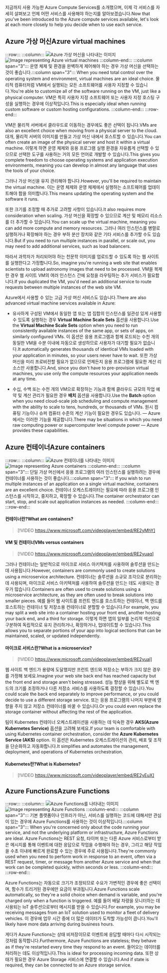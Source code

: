 <span data-ttu-id="8c277-101">지금까지 사용 가능한 Azure Compute Services를 소개했으며, 이제 각 서비스를 자세히 살펴보고 언제 어떤 서비스를 사용해야 하는지를 알아보겠습니다.</span><span class="sxs-lookup"><span data-stu-id="8c277-101">Now that you've been introduced to the Azure compute services available, let's look at each more closely to help you decide when to use each service.</span></span>

## <a name="azure-virtual-machines"></a><span data-ttu-id="8c277-102">Azure 가상 머신</span><span class="sxs-lookup"><span data-stu-id="8c277-102">Azure virtual machines</span></span>

:::row:::
  :::column:::
    <span data-ttu-id="8c277-103">![Azure 가상 머신을 나타내는 이미지](../media/3-azure-vms.png)</span><span class="sxs-lookup"><span data-stu-id="8c277-103">![Image representing Azure virtual machines](../media/3-azure-vms.png)</span></span>
  :::column-end:::
  <span data-ttu-id="8c277-104">:::column span="3"::: 운영 체제 및 환경을 완벽하게 제어해야 하는 경우 가상 머신을 선택하는 것이 좋습니다.</span><span class="sxs-lookup"><span data-stu-id="8c277-104">:::column span="3"::: When you need total control over the operating system and environment, virtual machines are an ideal choice.</span></span> <span data-ttu-id="8c277-105">물리적 컴퓨터처럼 VM에서 실행되는 모든 소프트웨어를 사용자 지정할 수 있습니다.</span><span class="sxs-lookup"><span data-stu-id="8c277-105">You're able to customize all of the software running on the VM, just like a physical computer.</span></span> <span data-ttu-id="8c277-106">VM은 특히 사용자 지정 소프트웨어 또는 사용자 지정 호스팅 구성을 실행하는 경우에 이상적입니다.</span><span class="sxs-lookup"><span data-stu-id="8c277-106">This is especially ideal when running custom software or custom hosting configurations.</span></span>
  :::column-end:::
:::row-end:::

<span data-ttu-id="8c277-107">VM은 물리적 서버에서 클라우드로 이동하는 경우에도 좋은 선택이 됩니다.</span><span class="sxs-lookup"><span data-stu-id="8c277-107">VMs are also an excellent choice when moving from a physical server to the cloud.</span></span> <span data-ttu-id="8c277-108">대개, 물리적 서버의 이미지를 만들고 가상 머신 내에서 호스트할 수 있습니다.</span><span class="sxs-lookup"><span data-stu-id="8c277-108">You can often create an image of the physical server and host it within a virtual machine.</span></span> <span data-ttu-id="8c277-109">이렇게 하면 운영 체제와 응용 프로그램 실행 환경을 자유롭게 선택할 수 있으므로 선택한 도구를 사용하는 거의 모든 언어로 개발할 수 있습니다.</span><span class="sxs-lookup"><span data-stu-id="8c277-109">This gives you complete freedom to choose operating systems and application execution environments, meaning you can develop in almost any language that uses the tools of your choice.</span></span>

<span data-ttu-id="8c277-110">그러나 가상 머신을 유지 관리해야 합니다.</span><span class="sxs-lookup"><span data-stu-id="8c277-110">However, you'll be required to maintain the virtual machine.</span></span> <span data-ttu-id="8c277-111">이는 운영 체제와 운영 체제에서 실행하는 소프트웨어를 업데이트해야 함을 의미합니다.</span><span class="sxs-lookup"><span data-stu-id="8c277-111">This means updating the operating system and the software it runs.</span></span> 

<span data-ttu-id="8c277-112">또한 크기를 조정할 때 추가로 고려할 사항이 있습니다.</span><span class="sxs-lookup"><span data-stu-id="8c277-112">It also requires more consideration when scaling.</span></span> <span data-ttu-id="8c277-113">가상 머신을 확장할 수 있으므로 계산 및 메모리 리소스를 더 추가할 수 있습니다.</span><span class="sxs-lookup"><span data-stu-id="8c277-113">You can scale up the virtual machine, meaning you can add more compute and memory resources.</span></span> <span data-ttu-id="8c277-114">그러나 여러 인스턴스를 병렬로 실행하거나 확장해야 하는 경우 부하 분산 장치와 같은 기타 서비스를 추가할 수도 있습니다.</span><span class="sxs-lookup"><span data-stu-id="8c277-114">But if you need to run multiple instances in parallel, or scale out, you may need to add additional services, such as load balancers.</span></span>

<span data-ttu-id="8c277-115">따라서 과학자가 처리되어야 하는 천문학 이미지를 업로드할 수 있도록 하는 웹 사이트를 실행한다고 가정합니다.</span><span class="sxs-lookup"><span data-stu-id="8c277-115">So, imagine you're running a web site that enables scientists to upload astronomy images that need to be processed.</span></span> <span data-ttu-id="8c277-116">VM을 복제한 경우 웹 사이트 VM의 여러 인스턴스 간에 요청을 라우팅하는 추가 서비스가 필요합니다.</span><span class="sxs-lookup"><span data-stu-id="8c277-116">If you duplicated the VM, you'd need an additional service to route requests between multiple instances of the web site VM.</span></span>

<span data-ttu-id="8c277-117">Azure에서 사용할 수 있는 고급 가상 머신 서비스도 있습니다.</span><span class="sxs-lookup"><span data-stu-id="8c277-117">There are also advanced virtual machine services available in Azure:</span></span>

- <span data-ttu-id="8c277-118">유사하게 구성된 VM에서 동일한 앱 또는 앱 집합의 인스턴스를 일관성 있게 사용할 수 있도록 실행하는 경우 **Virtual Machine Scale Sets** 옵션을 사용합니다.</span><span class="sxs-lookup"><span data-stu-id="8c277-118">Use the **Virtual Machine Scale Sets** option when you need to run consistently available instances of the same app, or sets of apps, on similarly configured VMs.</span></span> <span data-ttu-id="8c277-119">이 옵션은 응용 프로그램과 함께 로드되는 수천 개의 동일한 VM을 수분 이내에 자동으로 생성하므로 사용자가 대기할 필요가 없습니다.</span><span class="sxs-lookup"><span data-stu-id="8c277-119">It automatically generates thousands of identical VMs loaded with your application in minutes, so your users never have to wait.</span></span> <span data-ttu-id="8c277-120">또한 가상 머신을 미리 프로비전할 필요가 없으므로 언제든지 응용 프로그램에 필요한 계산 리소스만 사용합니다.</span><span class="sxs-lookup"><span data-stu-id="8c277-120">And, since you don't have to pre-provision virtual machines, you use only the compute resources your application needs at any time.</span></span>

- <span data-ttu-id="8c277-121">수십, 수백 또는 수천 개의 VM으로 확장하는 기능과 함께 클라우드 규모의 작업 예약 및 계산 관리가 필요한 경우 **배치** 옵션을 사용합니다.</span><span class="sxs-lookup"><span data-stu-id="8c277-121">Use the **Batch** option when you need cloud-scale job scheduling and compute management with the ability to scale to tens, hundreds, or thousands of VMs.</span></span> <span data-ttu-id="8c277-122">원시 컴퓨팅 기능이나 슈퍼 컴퓨터 수준의 계산 기능이 필요한 경우도 있습니다. &mdash; Azure에서는 이러한 기능을 제공합니다.</span><span class="sxs-lookup"><span data-stu-id="8c277-122">There may be situations in which you need raw computing power or supercomputer level compute power &mdash; Azure provides these capabilities.</span></span>

## <a name="azure-containers"></a><span data-ttu-id="8c277-123">Azure 컨테이너</span><span class="sxs-lookup"><span data-stu-id="8c277-123">Azure containers</span></span>

:::row:::
  :::column:::
    <span data-ttu-id="8c277-124">![Azure 컨테이너를 나타내는 이미지](../media/3-azure-containers.png)</span><span class="sxs-lookup"><span data-stu-id="8c277-124">![Image representing Azure containers](../media/3-azure-containers.png)</span></span>
  :::column-end:::
  <span data-ttu-id="8c277-125">:::column span="3"::: 단일 가상 머신에서 응용 프로그램의 여러 인스턴스를 실행하려는 경우에 컨테이너를 사용하는 것이 좋습니다.</span><span class="sxs-lookup"><span data-stu-id="8c277-125">:::column span="3"::: If you wish to run multiple instances of an application on a single virtual machine, containers are an excellent choice.</span></span> <span data-ttu-id="8c277-126">컨테이너 오케스트레이터는 필요에 따라 응용 프로그램 인스턴스를 시작하고, 중지하고, 확장할 수 있습니다.</span><span class="sxs-lookup"><span data-stu-id="8c277-126">The container orchestrator can start, stop, and scale out application instances as needed.</span></span>
  :::column-end:::
:::row-end:::

#### <a name="what-are-containers"></a><span data-ttu-id="8c277-127">컨테이너란?</span><span class="sxs-lookup"><span data-stu-id="8c277-127">What are containers?</span></span>

> [!VIDEO https://www.microsoft.com/videoplayer/embed/RE2yMhY]

#### <a name="vms-versus-containers"></a><span data-ttu-id="8c277-128">VM 및 컨테이너</span><span class="sxs-lookup"><span data-stu-id="8c277-128">VMs versus containers</span></span>

> [!VIDEO https://www.microsoft.com/videoplayer/embed/RE2yuaq]

<span data-ttu-id="8c277-129">그러나 컨테이너는 일반적으로 마이크로 서비스 아키텍처를 사용하여 솔루션을 만드는 데 사용됩니다.</span><span class="sxs-lookup"><span data-stu-id="8c277-129">However, containers are commonly used to create solutions using a microservice architecture.</span></span> <span data-ttu-id="8c277-130">컨테이너는 솔루션을 소규모 조각으로 분리하는 데 사용되며, 마이크로 서비스 아키텍처를 사용하여 솔루션을 만드는 데도 사용되는 경우가 많습니다.</span><span class="sxs-lookup"><span data-stu-id="8c277-130">Containers are often used to create solutions using a microservice architecture, as they are often used to break solutions into smaller pieces.</span></span> <span data-ttu-id="8c277-131">예를 들어 웹 사이트를 프런트 엔드를 호스트하는 컨테이너, 백 엔드를 호스트하는 컨테이너 및 저장소용 컨테이너로 분할할 수 있습니다.</span><span class="sxs-lookup"><span data-stu-id="8c277-131">For example, you may split a web site into a container hosting your front end, another hosting your back end, and a third for storage.</span></span> <span data-ttu-id="8c277-132">이렇게 하면 앱의 일부를 논리적 섹션으로 구분하여 독립적으로 유지 관리하거나, 확장하거나, 업데이트할 수 있습니다.</span><span class="sxs-lookup"><span data-stu-id="8c277-132">This allows you to separate portions of your app into logical sections that can be maintained, scaled, or updated independently.</span></span>

#### <a name="what-is-a-microservice"></a><span data-ttu-id="8c277-133">마이크로 서비스란?</span><span class="sxs-lookup"><span data-stu-id="8c277-133">What is a microservice?</span></span>

> [!VIDEO https://www.microsoft.com/videoplayer/embed/RE2yual]

<span data-ttu-id="8c277-134">웹 사이트 백 엔드가 용량에 도달했지만 프런트 엔드와 저장소는 부하가 크지 않은 경우를 가정해 보세요.</span><span class="sxs-lookup"><span data-stu-id="8c277-134">Imagine your web site back end has reached capacity but the front end and storage aren't being stressed.</span></span> <span data-ttu-id="8c277-135">성능 향상을 위해 별도로 백 엔드의 크기를 조정하거나 다른 저장소 서비스를 사용하도록 결정할 수 있습니다.</span><span class="sxs-lookup"><span data-stu-id="8c277-135">You could scale the back end separately to improve performance, or you could decide to use a different storage service.</span></span> <span data-ttu-id="8c277-136">또는 응용 프로그램의 나머지 부분에 영향을 주지 않고 저장소 컨테이너를 바꿀 수 있습니다.</span><span class="sxs-lookup"><span data-stu-id="8c277-136">Or you could even replace the storage container without affecting the rest of the application.</span></span>

<span data-ttu-id="8c277-137">팀이 Kubernetes 컨테이너 오케스트레이션을 사용하는 데 익숙한 경우 **AKS(Azure Kubernetes Service)** 옵션을 고려해 보세요.</span><span class="sxs-lookup"><span data-stu-id="8c277-137">If your team is comfortable with using Kubernetes container orchestration, consider the **Azure Kubernetes Service (AKS)** option.</span></span> <span data-ttu-id="8c277-138">이 옵션은 Kubernetes 오케스트레이션의 관리, 배포 및 조작을 단순화하고 자동화합니다.</span><span class="sxs-lookup"><span data-stu-id="8c277-138">It simplifies and automates the management, deployment, and operations of Kubernetes orchestration.</span></span>

#### <a name="what-is-kubernetes"></a><span data-ttu-id="8c277-139">Kubernetes란?</span><span class="sxs-lookup"><span data-stu-id="8c277-139">What is Kubernetes?</span></span>

> [!VIDEO https://www.microsoft.com/videoplayer/embed/RE2yEuX]

## <a name="azure-functions"></a><span data-ttu-id="8c277-140">Azure Functions</span><span class="sxs-lookup"><span data-stu-id="8c277-140">Azure Functions</span></span>

:::row:::
  :::column:::
    <span data-ttu-id="8c277-141">![Azure Functions를 나타내는 이미지](../media/3-azure-functions.png)</span><span class="sxs-lookup"><span data-stu-id="8c277-141">![Image representing Azure Functions](../media/3-azure-functions.png)</span></span>
  :::column-end:::
  <span data-ttu-id="8c277-142">:::column span="3"::: 기본 플랫폼이나 인프라가 아닌, 서비스를 실행하는 코드에 대해서만 관심이 있는 경우에 Azure Functions를 사용하는 것이 이상적입니다.</span><span class="sxs-lookup"><span data-stu-id="8c277-142">:::column span="3"::: When you're concerned only about the code running your service, and not the underlying platform or infrastructure, Azure Functions are ideal.</span></span> <span data-ttu-id="8c277-143">Azure Functions는 REST 요청, 타이머 또는 다른 Azure 서비스로부터 받은 메시지를 통해 이벤트에 대한 응답으로 작업을 수행해야 하는 경우, 그리고 해당 작업을 수초 이내에 빠르게 완료할 수 있는 경우에 주로 사용됩니다.</span><span class="sxs-lookup"><span data-stu-id="8c277-143">They're commonly used when you need to perform work in response to an event, often via a REST request, timer, or message from another Azure service and when that work can be completed quickly, within seconds or less.</span></span>
  :::column-end:::
:::row-end:::

<span data-ttu-id="8c277-144">Azure Functions는 자동으로 크기가 조정되므로 수요가 가변적인 경우에 좋은 선택이며, 함수가 트리거된 경우에만 요금이 부과됩니다.</span><span class="sxs-lookup"><span data-stu-id="8c277-144">Azure Functions scale automatically, so they're a solid choice when demand is variable, and you're charged only when a function is triggered.</span></span> <span data-ttu-id="8c277-145">예를 들어 배달 차량을 모니터하는 데 사용되는 IoT 솔루션으로부터 메시지를 받을 수 있습니다.</span><span class="sxs-lookup"><span data-stu-id="8c277-145">For example, you may be receiving messages from an IoT solution used to monitor a fleet of delivery vehicles.</span></span> <span data-ttu-id="8c277-146">이 경우에 업무 시간 중에 더 많은 데이터가 도착할 가능성이 큽니다.</span><span class="sxs-lookup"><span data-stu-id="8c277-146">You'll likely have more data arriving during business hours.</span></span>

<span data-ttu-id="8c277-147">게다가 Azure Functions는 상태 비저장이므로 이벤트에 응답할 때마다 다시 시작되는 것처럼 동작합니다.</span><span class="sxs-lookup"><span data-stu-id="8c277-147">Furthermore, Azure Functions are stateless; they behave as if they're restarted every time they respond to an event.</span></span> <span data-ttu-id="8c277-148">들어오는 데이터를 처리하는 데도 이상적입니다.</span><span class="sxs-lookup"><span data-stu-id="8c277-148">This is ideal for processing incoming data.</span></span> <span data-ttu-id="8c277-149">또한 상태가 필요한 경우 Azure Storage 서비스에 연결할 수 있습니다.</span><span class="sxs-lookup"><span data-stu-id="8c277-149">And if state is required, they can be connected to an Azure storage service.</span></span>

